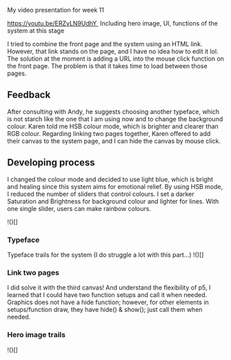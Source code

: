 My video presentation for week 11

https://youtu.be/ERZyLN9UdhY 
Including hero image, UI, functions of the system at this stage

I tried to combine the front page and the system using an HTML link. However, that link stands on the page, and I have no idea how to edit it lol.
The solution at the moment is adding a URL into the mouse click function on the front page. The problem is that it takes time to load between those pages. 

## Feedback 

After consulting with Andy, he suggests choosing another typeface, which is not starch like the one that I am using now and to change the background colour. Karen told me HSB colour mode, which is brighter and clearer than RGB colour. Regarding linking two pages together, Karen offered to add their canvas to the system page, and I can hide the canvas by mouse click.

## Developing process

I changed the colour mode and decided to use light blue, which is bright and healing since this system aims for emotional relief. By using HSB mode, I reduced the number of sliders that control colours. I set a darker Saturation and Brightness for background colour and lighter for lines. With one single slider, users can make rainbow colours.

!()[]

### Typeface 
Typeface trails for the system
(I do struggle a lot with this part…)
!()[]


### Link two pages
I did solve it with the third canvas! And understand the flexibility of p5, I learned that I could have two function setups and call it when needed. Graphics does not have a hide function; however, for other elements in setups/function draw, they have hide() & show(); just call them when needed.



### Hero image trails
!()[]
